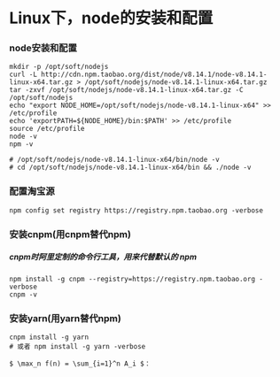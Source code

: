 # Linux下，node的安装和配置

### node安装和配置
```
mkdir -p /opt/soft/nodejs
curl -L http://cdn.npm.taobao.org/dist/node/v8.14.1/node-v8.14.1-linux-x64.tar.gz > /opt/soft/nodejs/node-v8.14.1-linux-x64.tar.gz
tar -zxvf /opt/soft/nodejs/node-v8.14.1-linux-x64.tar.gz -C /opt/soft/nodejs
echo "export NODE_HOME=/opt/soft/nodejs/node-v8.14.1-linux-x64" >> /etc/profile
echo 'exportPATH=${NODE_HOME}/bin:$PATH' >> /etc/profile
source /etc/profile
node -v
npm -v

# /opt/soft/nodejs/node-v8.14.1-linux-x64/bin/node -v
# cd /opt/soft/nodejs/node-v8.14.1-linux-x64/bin && ./node -v
```

### 配置淘宝源
```
npm config set registry https://registry.npm.taobao.org -verbose
```

### 安装cnpm(用cnpm替代npm)
##### cnpm时阿里定制的命令行工具，用来代替默认的 npm
```
npm install -g cnpm --registry=https://registry.npm.taobao.org -verbose
cnpm -v
```

### 安装yarn(用yarn替代npm)
```
cnpm install -g yarn
# 或者 npm install -g yarn -verbose
```

```
$ \max_n f(n) = \sum_{i=1}^n A_i $：
```
